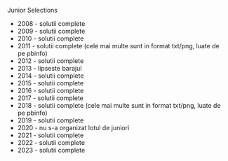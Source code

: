 Junior Selections

* 2008 - solutii complete
* 2009 - solutii complete
* 2010 - solutii complete
* 2011 - solutii complete (cele mai multe sunt in format txt/png, luate de pe pbinfo)
* 2012 - solutii complete
* 2013 - lipseste barajul 
* 2014 - solutii complete
* 2015 - solutii complete
* 2016 - solutii complete
* 2017 - solutii complete
* 2018 - solutii complete (cele mai multe sunt in format txt/png, luate de pe pbinfo)
* 2019 - solutii complete
* 2020 - nu s-a organizat lotul de juniori 
* 2021 - solutii complete
* 2022 - solutii complete
* 2023 - solutii complete